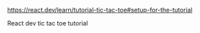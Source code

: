 https://react.dev/learn/tutorial-tic-tac-toe#setup-for-the-tutorial

React dev tic tac toe tutorial
